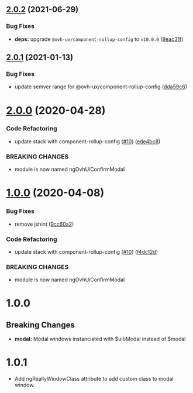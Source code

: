 ## [2.0.2](https://github.com/ovh/manager/compare/@ovh-ux/ng-ovh-ui-confirm-modal@2.0.1...@ovh-ux/ng-ovh-ui-confirm-modal@2.0.2) (2021-06-29)


### Bug Fixes

* **deps:** upgrade `@ovh-ux/component-rollup-config` to `v10.0.0` ([8eac31f](https://github.com/ovh/manager/commit/8eac31f81e46d1570c131cf55788d6435842ab6d))



## [2.0.1](https://github.com/ovh/manager/compare/@ovh-ux/ng-ovh-ui-confirm-modal@2.0.0...@ovh-ux/ng-ovh-ui-confirm-modal@2.0.1) (2021-01-13)


### Bug Fixes

* update semver range for @ovh-ux/component-rollup-config ([dda59c6](https://github.com/ovh/manager/commit/dda59c6b71cb4ad9ab98f06a0bf995a7eb45a1d9))



# [2.0.0](https://github.com/ovh/manager/compare/@ovh-ux/ng-ovh-ui-confirm-modal@1.0.0...@ovh-ux/ng-ovh-ui-confirm-modal@2.0.0) (2020-04-28)


### Code Refactoring

* update stack with component-rollup-config ([#10](https://github.com/ovh/manager/issues/10)) ([ede4bc8](https://github.com/ovh/manager/commit/ede4bc8eb7359f6425ff1719186f18430ca33a9d))


### BREAKING CHANGES

* module is now named ngOvhUiConfirmModal



# [1.0.0](https://github.com/ovh-ux/ng-ovh-ui-confirm-modal/compare/1.0.2...1.0.0) (2020-04-08)


### Bug Fixes

* remove jshint ([9cc60a2](https://github.com/ovh-ux/ng-ovh-ui-confirm-modal/commit/9cc60a2e289e03655bc85a8e0be7088e5f1f3997))


### Code Refactoring

* update stack with component-rollup-config ([#10](https://github.com/ovh-ux/ng-ovh-ui-confirm-modal/issues/10)) ([f4dc12d](https://github.com/ovh-ux/ng-ovh-ui-confirm-modal/commit/f4dc12d171bcf04ef8def8fe2a05bde98593d2b1))


### BREAKING CHANGES

* module is now named ngOvhUiConfirmModal



# 1.0.0
## Breaking Changes
* **modal:** Modal windows instanciated with $uibModal instead of $modal

# 1.0.1
* Add ngReallyWindowClass attribute to add custom class to modal window.
